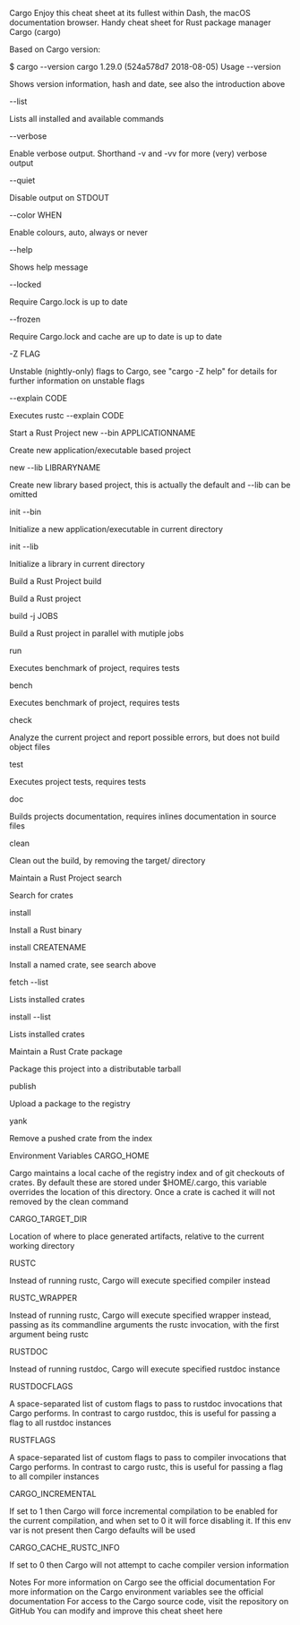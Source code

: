 Cargo
Enjoy this cheat sheet at its fullest within Dash, the macOS documentation browser.
Handy cheat sheet for Rust package manager Cargo (cargo)

Based on Cargo version:

$ cargo --version
cargo 1.29.0 (524a578d7 2018-08-05)
Usage
--version

Shows version information, hash and date, see also the introduction above

--list

Lists all installed and available commands

--verbose

Enable verbose output. Shorthand -v and -vv for more (very) verbose output

--quiet

Disable output on STDOUT

--color WHEN

Enable colours, auto, always or never

--help

Shows help message

--locked

Require Cargo.lock is up to date

--frozen

Require Cargo.lock and cache are up to date is up to date

-Z FLAG

Unstable (nightly-only) flags to Cargo, see "cargo -Z help" for details for further information on unstable flags

--explain CODE

Executes rustc --explain CODE

Start a Rust Project
new --bin APPLICATIONNAME

Create new application/executable based project

new --lib LIBRARYNAME

Create new library based project, this is actually the default and --lib can be omitted

init --bin

Initialize a new application/executable in current directory

init --lib

Initialize a library in current directory

Build a Rust Project
build

Build a Rust project

build -j JOBS

Build a Rust project in parallel with mutiple jobs

run

Executes benchmark of project, requires tests

bench

Executes benchmark of project, requires tests

check

Analyze the current project and report possible errors, but does not build object files

test

Executes project tests, requires tests

doc

Builds projects documentation, requires inlines documentation in source files

clean

Clean out the build, by removing the target/ directory

Maintain a Rust Project
search

Search for crates

install

Install a Rust binary

install CREATENAME

Install a named crate, see search above

fetch --list

Lists installed crates

install --list

Lists installed crates

Maintain a Rust Crate
package

Package this project into a distributable tarball

publish

Upload a package to the registry

yank

Remove a pushed crate from the index

Environment Variables
CARGO_HOME

Cargo maintains a local cache of the registry index and of git checkouts of crates. By default these are stored under $HOME/.cargo, this variable overrides the location of this directory. Once a crate is cached it will not removed by the clean command

CARGO_TARGET_DIR

Location of where to place generated artifacts, relative to the current working directory

RUSTC

Instead of running rustc, Cargo will execute specified compiler instead

RUSTC_WRAPPER

Instead of running rustc, Cargo will execute specified wrapper instead, passing as its commandline arguments the rustc invocation, with the first argument being rustc

RUSTDOC

Instead of running rustdoc, Cargo will execute specified rustdoc instance

RUSTDOCFLAGS

A space-separated list of custom flags to pass to rustdoc invocations that Cargo performs. In contrast to cargo rustdoc, this is useful for passing a flag to all rustdoc instances

RUSTFLAGS

A space-separated list of custom flags to pass to compiler invocations that Cargo performs. In contrast to cargo rustc, this is useful for passing a flag to all compiler instances

CARGO_INCREMENTAL

If set to 1 then Cargo will force incremental compilation to be enabled for the current compilation, and when set to 0 it will force disabling it. If this env var is not present then Cargo defaults will be used

CARGO_CACHE_RUSTC_INFO

If set to 0 then Cargo will not attempt to cache compiler version information

Notes
For more information on Cargo see the official documentation
For more information on the Cargo environment variables see the official documentation
For access to the Cargo source code, visit the repository on GitHub
You can modify and improve this cheat sheet here